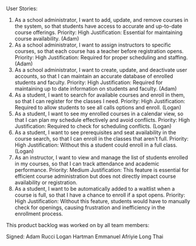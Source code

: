 User Stories:

1) As a school administrator, I want to add, update, and remove courses in the system, 
    so that students have access to accurate and up-to-date course offerings. 
    Priority: High Justification: Essential for maintaining course availability. (Adam)
2) As a school administrator, I want to assign instructors to specific courses,
    so that each course has a teacher before registration opens. 
    Priority: High Justification: Required for proper scheduling and staffing. (Adam)
3) As a school administrator, I want to create, update, and deactivate user accounts,
    so that I can maintain an accurate database of enrolled students and faculty. 
    Priority: High Justification: Required for maintaining up to date information on students and faculty. (Adam)
4) As a student, I want to search for available courses and enroll in them,
   so that I can register for the classes I need.
   Priority: High Justification: Required to allow students to see all calls options and enroll. (Logan)
5) As a student, I want to see my enrolled courses in a calendar view,
   so that I can plan my schedule effectively and avoid conflicts.
   Priority: High Justification: Required to check for scheduling conflicts. (Logan)
6) As a student, I want to see prerequisites and seat availability in the course search,
   so that I can enroll in the classes that aren't full.
    Priority: High Justification: Without this a student could enroll in a full class. (Logan)
7) As an instructor, I want to view and manage the list of students enrolled in  my courses,
    so that I can track attendance and academic performance. 
    Priority: Medium Justification: This feature is essential for efficient course administration but does not directly
    impact course availability or registration.
8) As a student, I want to be automatically added to a waitlist when a course is full,
    so that I have a chance to enroll if a spot opens.
    Priority: High Justification: Without this feature, students would have to manually check for openings,
    causing frustration and inefficiency in the enrollment process.

This product backlog was worked on by all team members:

Signed:
        Adam Rucci
        Logan Hartman
        Emmanuel Afriyie
        Long Thai

